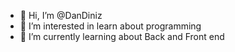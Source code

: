 - 👋 Hi, I’m @DanDiniz
- 👀 I’m interested in learn about programming
- 🌱 I’m currently learning about Back and Front end



<!---
DanDiniz/DanDiniz is a ✨ special ✨ repository because its `README.md` (this file) appears on your GitHub profile.
You can click the Preview link to take a look at your changes.
--->
